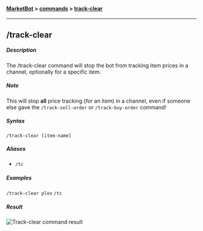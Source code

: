 #### [MarketBot](/MarketBot) > [commands](/MarketBot/commands) > [track-clear](/MarketBot/commands/track-clear)

---

## /track-clear
##### Description
The /track-clear command will stop the bot from tracking item prices in a channel, optionally for a specific item.

##### Note
This will stop **all** price tracking (for an item) in a channel, even if someone else gave the `/track-sell-order` or `/track-buy-order` command!

##### Syntax
`/track-clear [item-name]`

##### Aliases
* `/tc`

##### Examples
`/track-clear plex`
`/tc`

##### Result
![Track-clear command result](https://user-images.githubusercontent.com/3472373/33134802-f8ab3702-cfa0-11e7-92b4-a690bd3d8f49.png)
